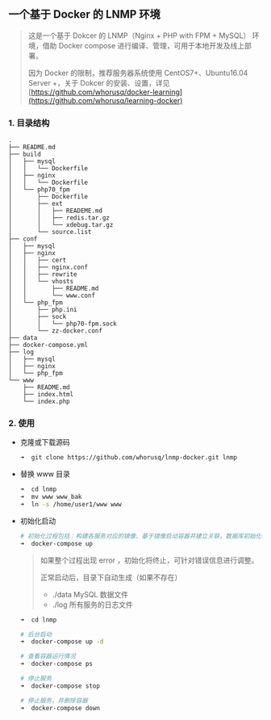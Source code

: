 
一个基于 Docker 的 LNMP 环境
---

> 这是一个基于 Dokcer 的 LNMP（Nginx + PHP with FPM + MySQL） 环境，借助 Docker compose 进行编译、管理，可用于本地开发及线上部署。
>
> 因为 Docker 的限制，推荐服务器系统使用 CentOS7+、Ubuntu16.04 Server +，关于 Dokcer 的安装、设置，详见 [https://github.com/whorusq/docker-learning](https://github.com/whorusq/learning-docker)

### 1. 目录结构

```
.
├── README.md
├── build
│   ├── mysql
│   │   └── Dockerfile
│   ├── nginx
│   │   └── Dockerfile
│   └── php70_fpm
│       ├── Dockerfile
│       ├── ext
│       │   ├── READEME.md
│       │   ├── redis.tar.gz
│       │   └── xdebug.tar.gz
│       └── source.list
├── conf
│   ├── mysql
│   ├── nginx
│   │   ├── cert
│   │   ├── nginx.conf
│   │   ├── rewrite
│   │   └── vhosts
│   │       ├── README.md
│   │       └── www.conf
│   └── php_fpm
│       ├── php.ini
│       ├── sock
│       │   └── php70-fpm.sock
│       └── zz-docker.conf
├── data
├── docker-compose.yml
├── log
│   ├── mysql
│   ├── nginx
│   └── php_fpm
└── www
    ├── README.md
    ├── index.html
    └── index.php
```

### 2. 使用

- 克隆或下载源码

	```bash
	➜  git clone https://github.com/whorusq/lnmp-docker.git lnmp
	```

- 替换 www 目录

	```bash
	➜  cd lnmp
	➜  mv www www_bak
	➜  ln -s /home/user1/www www
	```

- 初始化启动

	```bash
	# 初始化过程包括：构建各服务对应的镜像、基于镜像启动容器并建立关联，数据库初始化等
	➜  docker-compose up
	```

	> 如果整个过程出现 error ，初始化将终止，可针对错误信息进行调整。
	>
	> 正常启动后，目录下自动生成（如果不存在）
	>
	> - ./data MySQL 数据文件
	> - ./log 所有服务的日志文件

	```bash
	➜  cd lnmp

	# 后台启动
	➜  docker-compose up -d

	# 查看容器运行情况
	➜  docker-compose ps

	# 停止服务
	➜  docker-compose stop

	# 停止服务，并删除容器
	➜  docker-compose down
	```